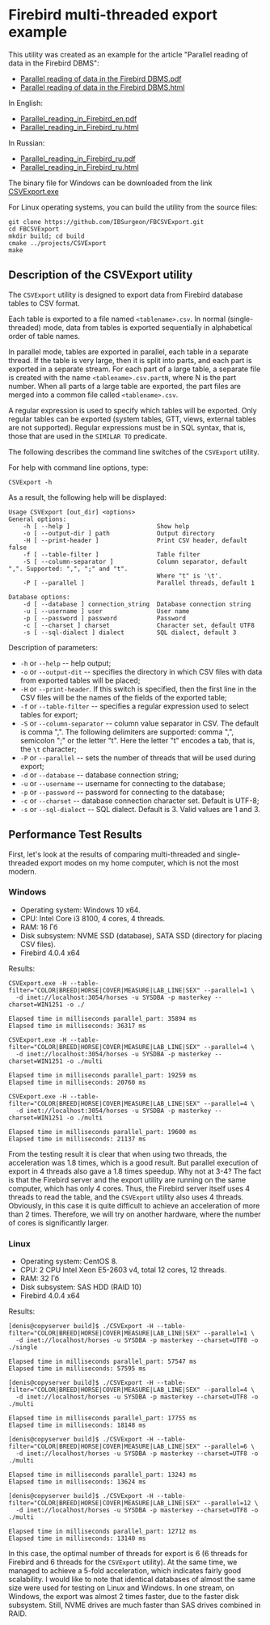 # Firebird multi-threaded export example

This utility was created as an example for the article "Parallel reading of data in the Firebird DBMS":

* [Parallel reading of data in the Firebird DBMS.pdf](https://github.com/IBSurgeon/FBCSVExport/releases/download/1.0/Parallel_reading_in_Firebird.pdf)
* [Parallel reading of data in the Firebird DBMS.html](https://github.com/IBSurgeon/FBCSVExport/releases/download/1.0/Parallel_reading_in_Firebird.zip)

In English:

* [Parallel_reading_in_Firebird_en.pdf](https://github.com/IBSurgeon/FBCSVExport/releases/download/1.0/Parallel_reading_in_Firebird_en.pdf)
* [Parallel_reading_in_Firebird_ru.html](https://github.com/IBSurgeon/FBCSVExport/releases/download/1.0/Parallel_reading_in_Firebird_en_html.zip)

In Russian:

* [Parallel_reading_in_Firebird_ru.pdf](https://github.com/IBSurgeon/FBCSVExport/releases/download/1.0/Parallel_reading_in_Firebird_ru.pdf)
* [Parallel_reading_in_Firebird_ru.html](https://github.com/IBSurgeon/FBCSVExport/releases/download/1.0/Parallel_reading_in_Firebird_ru_html.zip)

The binary file for Windows can be downloaded from the link [CSVExport.exe](https://github.com/IBSurgeon/FBCSVExport/releases/download/1.0/CSVExport.exe)


For Linux operating systems, you can build the utility from the source files:

```
git clone https://github.com/IBSurgeon/FBCSVExport.git
cd FBCSVExport
mkdir build; cd build
cmake ../projects/CSVExport
make
```

## Description of the CSVExport utility

The `CSVExport` utility is designed to export data from Firebird database tables to CSV format.

Each table is exported to a file named `<tablename>.csv`. In normal (single-threaded) mode, 
data from tables is exported sequentially in alphabetical order of table names.

In parallel mode, tables are exported in parallel, each table in a separate thread. 
If the table is very large, then it is split into parts, and each part is exported in a separate stream. 
For each part of a large table, a separate file is created with the name `<tablename>.csv.partN`, 
where N is the part number. When all parts of a large table are exported, the part files are merged 
into a common file called `<tablename>.csv`.

A regular expression is used to specify which tables will be exported. Only regular tables can be 
exported (system tables, GTT, views, external tables are not supported). Regular expressions must be in SQL syntax, 
that is, those that are used in the `SIMILAR TO` predicate.

The following describes the command line switches of the `CSVExport` utility.

For help with command line options, type:

```
CSVExport -h
```

As a result, the following help will be displayed:

```
Usage CSVExport [out_dir] <options>
General options:
    -h [ --help ]                        Show help
    -o [ --output-dir ] path             Output directory
    -H [ --print-header ]                Print CSV header, default false
    -f [ --table-filter ]                Table filter
    -S [ --column-separator ]            Column separator, default ",". Supported: ",", ";" and "t".
                                         Where "t" is '\t'.
    -P [ --parallel ]                    Parallel threads, default 1

Database options:
    -d [ --database ] connection_string  Database connection string
    -u [ --username ] user               User name
    -p [ --password ] password           Password
    -c [ --charset ] charset             Character set, default UTF8
    -s [ --sql-dialect ] dialect         SQL dialect, default 3
```

Description of parameters:

* `-h` or `--help` -- help output;
* `-o` or `--output-dit` -- specifies the directory in which CSV files with data from exported tables will be placed;
* `-H` or `--print-header`. If this switch is specified, then the first line in the CSV files will be the names of the fields of the exported table;
* `-f` or `--table-filter` -- specifies a regular expression used to select tables for export;
* `-S` or `--column-separator` -- column value separator in CSV. The default is comma ",".
  The following delimiters are supported: comma ",", semicolon ";" or the letter "t".
  Here the letter "t" encodes a tab, that is, the `\t` character;
* `-P` or `--parallel` -- sets the number of threads that will be used during export;
* `-d` or `--database` -- database connection string;
* `-u` or `--username` -- username for connecting to the database;
* `-p` or `--password` -- password for connecting to the database;
* `-c` or `--charset` -- database connection character set. Default is UTF-8;
* `-s` or `--sql-dialect` -- SQL dialect. Default is 3. Valid values are 1 and 3.

## Performance Test Results

First, let's look at the results of comparing multi-threaded and single-threaded export modes on my home computer, which is not the most modern.

### Windows

* Operating system: Windows 10 x64.
* CPU: Intel Core i3 8100, 4 cores, 4 threads.
* RAM: 16 Гб
* Disk subsystem: NVME SSD (database), SATA SSD (directory for placing CSV files).
* Firebird 4.0.4 x64

Results:

```
CSVExport.exe -H --table-filter="COLOR|BREED|HORSE|COVER|MEASURE|LAB_LINE|SEX" --parallel=1 \
  -d inet://localhost:3054/horses -u SYSDBA -p masterkey --charset=WIN1251 -o ./

Elapsed time in milliseconds parallel_part: 35894 ms
Elapsed time in milliseconds: 36317 ms

CSVExport.exe -H --table-filter="COLOR|BREED|HORSE|COVER|MEASURE|LAB_LINE|SEX" --parallel=4 \
  -d inet://localhost:3054/horses -u SYSDBA -p masterkey --charset=WIN1251 -o ./multi

Elapsed time in milliseconds parallel_part: 19259 ms
Elapsed time in milliseconds: 20760 ms

CSVExport.exe -H --table-filter="COLOR|BREED|HORSE|COVER|MEASURE|LAB_LINE|SEX" --parallel=4 \
  -d inet://localhost:3054/horses -u SYSDBA -p masterkey --charset=WIN1251 -o ./multi

Elapsed time in milliseconds parallel_part: 19600 ms
Elapsed time in milliseconds: 21137 ms
```

From the testing result it is clear that when using two threads, the acceleration was 1.8 times, which is a good result. 
But parallel execution of export in 4 threads also gave a 1.8 times speedup. Why not at 3-4? 
The fact is that the Firebird server and the export utility are running on the same computer, which has only 4 cores. 
Thus, the Firebird server itself uses 4 threads to read the table, and the `CSVExport` utility also uses 4 threads. 
Obviously, in this case it is quite difficult to achieve an acceleration of more than 2 times. Therefore, we will 
try on another hardware, where the number of cores is significantly larger.

### Linux

* Operating system: CentOS 8.
* CPU: 2 CPU Intel Xeon E5-2603 v4, total 12 cores, 12 threads.
* RAM: 32 Гб
* Disk subsystem: SAS HDD (RAID 10)
* Firebird 4.0.4 x64

Results:

```
[denis@copyserver build]$ ./CSVExport -H --table-filter="COLOR|BREED|HORSE|COVER|MEASURE|LAB_LINE|SEX" --parallel=1 \
  -d inet://localhost/horses -u SYSDBA -p masterkey --charset=UTF8 -o ./single

Elapsed time in milliseconds parallel_part: 57547 ms
Elapsed time in milliseconds: 57595 ms

[denis@copyserver build]$ ./CSVExport -H --table-filter="COLOR|BREED|HORSE|COVER|MEASURE|LAB_LINE|SEX" --parallel=4 \
  -d inet://localhost/horses -u SYSDBA -p masterkey --charset=UTF8 -o ./multi

Elapsed time in milliseconds parallel_part: 17755 ms
Elapsed time in milliseconds: 18148 ms

[denis@copyserver build]$ ./CSVExport -H --table-filter="COLOR|BREED|HORSE|COVER|MEASURE|LAB_LINE|SEX" --parallel=6 \
  -d inet://localhost/horses -u SYSDBA -p masterkey --charset=UTF8 -o ./multi

Elapsed time in milliseconds parallel_part: 13243 ms
Elapsed time in milliseconds: 13624 ms

[denis@copyserver build]$ ./CSVExport -H --table-filter="COLOR|BREED|HORSE|COVER|MEASURE|LAB_LINE|SEX" --parallel=12 \
  -d inet://localhost/horses -u SYSDBA -p masterkey --charset=UTF8 -o ./multi

Elapsed time in milliseconds parallel_part: 12712 ms
Elapsed time in milliseconds: 13140 ms
```

In this case, the optimal number of threads for export is 6 (6 threads for Firebird and 6 threads for the `CSVExport` utility). 
At the same time, we managed to achieve a 5-fold acceleration, which indicates fairly good scalability.
I would like to note that identical databases of almost the same size were used for testing on Linux and Windows. In one stream, on Windows, 
the export was almost 2 times faster, due to the faster disk subsystem. Still, NVME drives are much faster than SAS drives combined in RAID.

